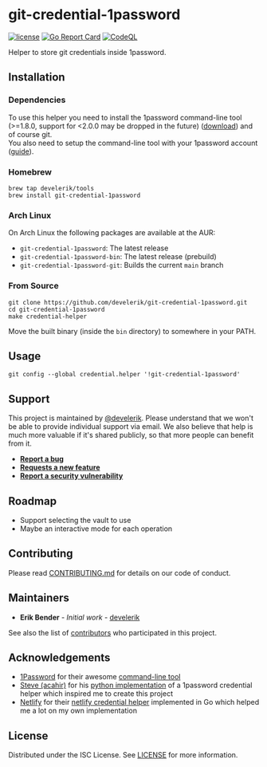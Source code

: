 # git-credential-1password

[![license](https://img.shields.io/github/license/develerik/git-credential-1password.svg)](LICENSE)
[![Go Report Card](https://goreportcard.com/badge/github.com/develerik/git-credential-1password)](https://goreportcard.com/report/github.com/develerik/git-credential-1password)
[![CodeQL](https://github.com/develerik/git-credential-1password/workflows/CodeQL/badge.svg)](https://github.com/develerik/git-credential-1password/actions?query=workflow%3ACodeQL)

Helper to store git credentials inside 1password.

## Installation

### Dependencies

To use this helper you need to install the 1password command-line tool (>=1.8.0, support for <2.0.0 may be dropped in the future) ([download](https://support.1password.com/command-line-getting-started/#set-up-the-command-line-tool))
and of course git.  
You also need to setup the command-line tool with your 1password account ([guide](https://support.1password.com/command-line-getting-started/#get-started-with-the-command-line-tool)).

### Homebrew

```shell
brew tap develerik/tools
brew install git-credential-1password
```

### Arch Linux

On Arch Linux the following packages are available at the AUR:

- `git-credential-1password`: The latest release
- `git-credential-1password-bin`: The latest release (prebuild)
- `git-credential-1password-git`: Builds the current `main` branch

### From Source

```shell script
git clone https://github.com/develerik/git-credential-1password.git
cd git-credential-1password
make credential-helper
```

Move the built binary (inside the `bin` directory) to somewhere in your PATH.

## Usage

```shell script
git config --global credential.helper '!git-credential-1password'
```

## Support

This project is maintained by [@develerik](https://github.com/develerik). Please understand that we won't be able to
provide individual support via email. We also believe that help is much more valuable if it's shared publicly, so that
more people can benefit from it.

- [**Report a bug**](https://github.com/develerik/git-credential-1password/issues/new?labels=bug&template=bug_report.md)
- [**Requests a new feature**](https://github.com/develerik/git-credential-1password/issues/new?labels=enhancement&template=feature_request.md)
- [**Report a security vulnerability**](https://github.com/develerik/git-credential-1password/issues/new?labels=vulnerability&template=vulnerability_report.md)

## Roadmap

- Support selecting the vault to use
- Maybe an interactive mode for each operation
<!--No changes are currently planned.-->

## Contributing

Please read [CONTRIBUTING.md](CONTRIBUTING.md) for details on our code of conduct.

## Maintainers

- **Erik Bender** - *Initial work* - [develerik](https://github.com/develerik)

See also the list of [contributors](https://github.com/develerik/git-credential-1password/graphs/contributors) who participated in this project.

## Acknowledgements

- [1Password](https://1password.com) for their awesome [command-line tool](https://1password.com/downloads/command-line)
- [Steve (acahir)](https://github.com/acahir) for his [python implementation](https://github.com/acahir/git-credential-1password)
of a 1password credential helper which inspired me to create this project
- [Netlify](https://www.netlify.com) for their [netlify credential helper](https://github.com/netlify/netlify-credential-helper)
implemented in Go which helped me a lot on my own implementation

## License

Distributed under the ISC License. See [LICENSE](LICENSE) for more information.
